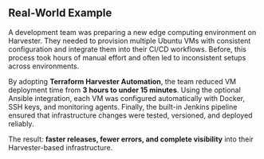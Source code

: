 ## Real-World Example

A development team was preparing a new edge computing environment on Harvester. 
They needed to provision multiple Ubuntu VMs with consistent configuration and integrate them into their CI/CD workflows. 
Before, this process took hours of manual effort and often led to inconsistent setups across environments.  

By adopting **Terraform Harvester Automation**, the team reduced VM deployment time from **3 hours to under 15 minutes**. 
Using the optional Ansible integration, each VM was configured automatically with Docker, SSH keys, and monitoring agents. 
Finally, the built-in Jenkins pipeline ensured that infrastructure changes were tested, versioned, and deployed reliably.  

The result: **faster releases, fewer errors, and complete visibility** into their Harvester-based infrastructure.
